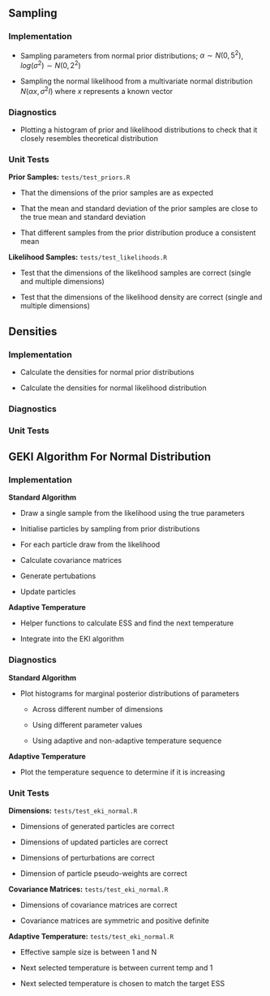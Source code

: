 ## Sampling

### Implementation

-   Sampling parameters from normal prior distributions; $\alpha \sim N(0, 5^2)$, $log(\sigma^2) \sim N(0, 2^2)$

-   Sampling the normal likelihood from a multivariate normal distribution $N(\alpha x, \sigma^2I)$ where $x$ represents a known vector

### Diagnostics

-   Plotting a histogram of prior and likelihood distributions to check that it closely resembles theoretical distribution

### Unit Tests

**Prior Samples:** `tests/test_priors.R`

-   That the dimensions of the prior samples are as expected

-   That the mean and standard deviation of the prior samples are close to the true mean and standard deviation

-   That different samples from the prior distribution produce a consistent mean

**Likelihood Samples:** `tests/test_likelihoods.R`

-   Test that the dimensions of the likelihood samples are correct (single and multiple dimensions)

-   Test that the dimensions of the likelihood density are correct (single and multiple dimensions)

## Densities

### Implementation

-   Calculate the densities for normal prior distributions

-   Calculate the densities for normal likelihood distribution

### **Diagnostics**

### **Unit Tests**

## **GEKI Algorithm For Normal Distribution**

### **Implementation**

**Standard Algorithm**

-   Draw a single sample from the likelihood using the true parameters

-   Initialise particles by sampling from prior distributions

-   For each particle draw from the likelihood

-   Calculate covariance matrices

-   Generate pertubations

-   Update particles

**Adaptive Temperature**

-   Helper functions to calculate ESS and find the next temperature

-   Integrate into the EKI algorithm

### Diagnostics

**Standard Algorithm**

-   Plot histograms for marginal posterior distributions of parameters

    -   Across different number of dimensions

    -   Using different parameter values

    -   Using adaptive and non-adaptive temperature sequence

**Adaptive Temperature**

-   Plot the temperature sequence to determine if it is increasing

### Unit Tests

**Dimensions:** `tests/test_eki_normal.R`

-   Dimensions of generated particles are correct

-   Dimensions of updated particles are correct

-   Dimensions of perturbations are correct

-   Dimension of particle pseudo-weights are correct

**Covariance Matrices:** `tests/test_eki_normal.R`

-   Dimensions of covariance matrices are correct

-   Covariance matrices are symmetric and positive definite

**Adaptive Temperature:** `tests/test_eki_normal.R`

-   Effective sample size is between 1 and N

-   Next selected temperature is between current temp and 1

-   Next selected temperature is chosen to match the target ESS
